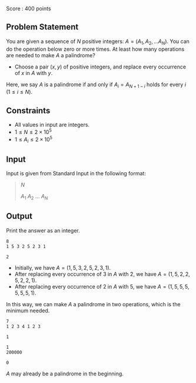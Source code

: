 Score : $400$ points

## Problem Statement

You are given a sequence of $N$ positive integers: $A=(A_1,A_2, \dots A_N)$.
You can do the operation below zero or more times. At least how many operations are needed to make $A$ a palindrome?

- Choose a pair $(x,y)$ of positive integers, and replace every occurrence of $x$ in $A$ with $y$.

Here, we say $A$ is a palindrome if and only if $A_i=A_{N+1-i}$ holds for every $i$ ($1 \le i \le N$).

## Constraints

- All values in input are integers.
- $1 \le N \le 2 \times 10^5$
- $1 \le A_i \le 2 \times 10^5$

## Input

Input is given from Standard Input in the following format:

> $N$
> 
> $A_1$ $A_2$ $\dots$ $A_N$

## Output

Print the answer as an integer.

```input1
8
1 5 3 2 5 2 3 1
```

```output1
2
```

- Initially, we have $A=(1,5,3,2,5,2,3,1)$.
- After replacing every occurrence of $3$ in $A$ with $2$, we have $A=(1,5,2,2,5,2,2,1)$.
- After replacing every occurrence of $2$ in $A$ with $5$, we have $A=(1,5,5,5,5,5,5,1)$.

In this way, we can make $A$ a palindrome in two operations, which is the minimum needed.

```input2
7
1 2 3 4 1 2 3
```

```output2
1
```

```input3
1
200000
```

```output3
0
```

$A$ may already be a palindrome in the beginning.